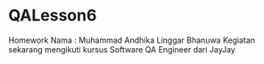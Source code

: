 # QALesson6
Homework
Nama : Muhammad Andhika Linggar Bhanuwa
Kegiatan sekarang mengikuti kursus Software QA Engineer dari JayJay
